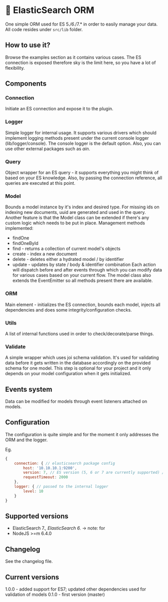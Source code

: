 # 🐼 ElasticSearch ORM

One simple ORM used for ES 5.*/6.*/7.* in order to easily manage your data.
All code resides under `src/lib` folder.

## How to use it?
Browse the examples section as it contains various cases. The ES connection is exposed therefore sky is the limit here, so you have a lot of flexibility.

## Components
### Connection
Initiate an ES connection and expose it to the plugin.
### Logger
Simple logger for internal usage. It supports various drivers which should implement logging methods present under the current console logger (lib/logger/console). The console logger is the default option.
Also, you can use other external packages such as *ain*.
### Query
Object wrapper for an ES query - it supports everything you might think of based on your ES knowledge. Also, by passing the connection reference, all queries are executed at this point.
### Model
Bounds a model instance by it's index and desired type. For missing ids on indexing new documents, uuid are generated and used in the query.
Another feature is that the Model class can be extended if there's any custom logic which needs to be put in place.
Management methods implemented:
- findOne
- findOneById
- find - returns a collection of current model's objects
- create - index a new document
- delete - deletes either a hydrated model / by identifier
- update - updates by state / body & identifier combination
Each action will dispatch before and after events through which you can modify data for various cases based on your current flow. The model class also extends the EventEmitter so all methods present there are available.
### ORM
Main element - initializes the ES connection, bounds each model, injects all dependencies and does some integrity/configuration checks.
### Utils
A list of internal functions used in order to check/decorate/parse things.
### Validate
A simple wrapper which uses joi schema validation. It's used for validating data before it gets written in the database accordingly on the provided schema for one model. This step is optional for your project and it only depends on your model configuration when it gets initialized.

## Events system
Data can be modified for models through event listeners attached on models.

## Configuration
The configuration is quite simple and for the moment it only addresses the ORM and the logger.

Eg.
```js
{
    connection: { // elasticsearch package config
        host: '10.10.10.1:9200',
        version: 7, // ES version (5, 6 or 7 are currently supported) / default version is 7 as of 1.0.0
        requestTimeout: 2000
    },
    logger: { // passed to the internal logger
        level: 10
    }
}
```

## Supported versions
- ElasticSearch 7.*, ElasticSearch 6.* -> note: for 
- NodeJS >=m 6.4.0

## Changelog
See the changelog file.

## Current versions
1.0.0 - added support for ES7; updated other dependencies used for validation of models
0.1.0 - first version (master)